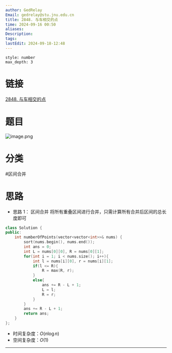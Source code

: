 ```yaml
---
author: GedRelay
Email: gedrelay@stu.jnu.edu.cn
title: 2848. 与车相交的点
time: 2024-09-16 00:50
aliases: 
Description: 
tags: 
lastEdit: 2024-09-18-12:48
---
```


```toc
style: number
max_depth: 3
```

# 链接
[2848. 与车相交的点](https://leetcode.cn/problems/points-that-intersect-with-cars/) 

# 题目
![image.png](https://ged-pic-bed.oss-cn-guangzhou.aliyuncs.com/img/202409160050142.png)


# 分类
#区间合并 

# 思路
- 思路 1：
区间合并
将所有重叠区间进行合并，只需计算所有合并后区间的总长度即可


```cpp
class Solution {
public:
    int numberOfPoints(vector<vector<int>>& nums) {
        sort(nums.begin(), nums.end());
        int ans = 0;
        int L = nums[0][0], R = nums[0][1];
        for(int i = 1; i < nums.size(); i++){
            int l = nums[i][0], r = nums[i][1];
            if(l <= R){
                R = max(R, r);
            }
            else{
                ans += R - L + 1;
                L = l;
                R = r;
            }
        }
        ans += R - L + 1;
        return ans;
    }
};
```


- 时间复杂度：${O\left( n\log n \right)  }$ 
- 空间复杂度：${O\left( 1 \right)  }$ 


---

